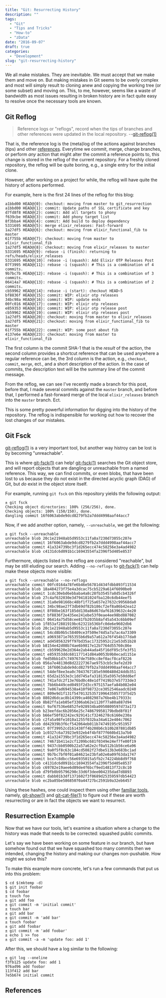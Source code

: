 ```yaml
---
title: "Git: Resurrecting History"
description: ""
tags:
  - "Git"
  - "Tips and Tricks"
  - "How-to"
  - "zData"
date: "2016-09-07"
draft: true
categories:
  - "Development"
slug: "git-resurrecting-history"
---
```


We all make mistakes. They are inevitable. We must accept that we make them and
move on. But making mistakes in Git seems to be overly complex and most will
simply result to cloning anew and copying the working tree (or some subset) and
moving on. This, to me, however, seems like a waste of bandwidth as most issues
resulting in broken history are in fact quite easy to resolve once the
necessary tools are known.

## Git Reflog ##

> Reference logs or "reflogs", record when the tips of branches and other
> references were updated in the local repository.
--[git-reflog(1)][1]

That is, the reference log is the (meta)log of the actions against branches
(tips) and other [references][2]. Everytime we commit, merge, change branches,
or perform _any_ action that might alter the commit a reference points to, this
change is stored in the reflog of the current repository. For a freshly cloned
repository, the reflog will be quite boring, e.g., a single entry for the
initial clone.

However, after working on a project for while, the reflog will have quite the
history of actions performed.

For example, here is the first 24 lines of the reflog for this blog:

    a1bbd00 HEAD@{0}: checkout: moving from master to git_resurrection
    a1bbd00 HEAD@{1}: commit: Update paths of SSL certificate and key
    d7fd8f8 HEAD@{2}: commit: Add all targets to phony
    f639cbe HEAD@{3}: commit: Add phony target list
    8f3bba4 HEAD@{4}: commit: Add build to deploy dependency
    5331695 HEAD@{5}: merge elixir_releases: Fast-forward
    1a27df5 HEAD@{6}: checkout: moving from elixir_functional_fib to master
    61f755b HEAD@{7}: checkout: moving from master to elixir_functional_fib
    1a27df5 HEAD@{8}: checkout: moving from elixir_releases to master
    5331695 HEAD@{9}: rebase -i (finish): returning to refs/heads/elixir_releases
    5331695 HEAD@{10}: rebase -i (squash): Add Elixir OTP Releases Post
    07f3995 HEAD@{11}: rebase -i (squash): # This is a combination of 4 commits.
    9b7bc7b HEAD@{12}: rebase -i (squash): # This is a combination of 3 commits.
    06414a7 HEAD@{13}: rebase -i (squash): # This is a combination of 2 commits.
    cb59962 HEAD@{14}: rebase -i (start): checkout HEAD~5
    bf8836f HEAD@{15}: commit: WIP: elixir otp releases
    34bc98a HEAD@{16}: commit: WIP: update ends
    00fc016 HEAD@{17}: commit: WIP: elixir otp releases
    e859353 HEAD@{18}: commit: WIP: elixir otp release post
    cb59962 HEAD@{19}: commit: WIP: elixir otp releases post
    1a27df5 HEAD@{20}: checkout: moving from master to elixir_releases
    1a27df5 HEAD@{21}: checkout: moving from elixir_functional_fib to master
    61f755b HEAD@{22}: commit: WIP: some post about fib
    4137e6e HEAD@{23}: checkout: moving from master to elixir_functional_fib

The first column is the commit SHA-1 that is the _result_ of the action, the
second column provides a shortcut reference that can be used anywhere a regular
reference can be, the 3rd column is the action, e.g., `checkout`, `commit`,
`merge`, ect., and a short description of the action. In the case of commits,
the description text will be the summary line of the commit message.

From the reflog, we can see I've recently made a branch for this post, before
that, I made several commits against the `master` branch, and before that, I
performed a fast-forward merge of the local `elixir_releases` branch into the
`master` branch. Ect.

This is some pretty powerful information for digging into the history of the
repository. The reflog is indispensible for working out how to recover the lost
changes of our mistakes.

## Git Fsck ##

[git-reflog(1)][1] is a very important tool, but another way histroy can be
lost is by becoming "unreachable".

This is where [git-fsck(1)][3] can help! [git-fsck(1)][3] searches the Git
object store, and will report objects that are dangling or unreachable from a
named reference. This way, we can find commits, or even blobs, that have been
lost to us because they do not exist in the directed acyclic graph (DAG) of
Git, but _do_ exist in the object store itself.

For example, running `git fsck` on this repository yields the following output:

    ± git fsck
    Checking object directories: 100% (256/256), done.
    Checking objects: 100% (150/150), done.
    dangling commit 16f6063abde9dcd8279fb2a7ddd4998aaf44acc7

Now, if we add another option, namely, `--unreachable`, we get the following:

    ± git fsck --unreachable
    unreachable blob 20c1e21948ab5d9553c11fa8a7230d73055c207e
    unreachable commit 16f6063abde9dcd8279fb2a7ddd4998aaf44acc7
    unreachable commit 41a324739bc3f1d265ecc474c58256e3a4ad4982
    unreachable blob c4131dc6d091b1c16943554fa2396f5d405e8537

Furthermore, objects listed in the reflog are considered "reachable", but may
be still eluding our search. Adding `--no-reflogs` to [git-fsck(1)][3] can help
make these objects more visible:

    ± git fsck --unreachable --no-reflogs
    unreachable commit 00fc0164a78fe6b46e56781d434fdbb893f11534
    unreachable blob 18a484273f75e4a3dcac75cb5229a614f6090be0
    unreachable commit 1cdc30ebd6ebbaba4a8c28fb35457a8d5cb4326f
    unreachable blob 27c4af632030e3d794181024fba120c6db44eef5
    unreachable commit 31a0e98166bc48bf1f725a657e27632c99568da0
    unreachable commit 34bc98ae27f3db69df82b186cf2ef8a86b42ea12
    unreachable commit 8f08be163f185dd130a86d67daf61639632c4e20
    unreachable commit bf8836f2e435ee241ebe53f0eae4ee98bd887082
    unreachable commit 06414a75d58cee81fb2035b8af45a543c6bb09ef
    unreachable blob 1f853af2881919bc62321b536bfc0de6e9602db6
    unreachable blob 20c1e21948ab5d9553c11fa8a7230d73055c207e
    unreachable commit 54cd8b9b5c58409ce3f509e74d5a7a7ac4a73309
    unreachable commit a9693871e765355b6d9a57a612a76f454b177da0
    unreachable commit ad45856329ff97bd35ac17325952c21e53d51b28
    unreachable blob b8154e42d08b74ae6b9817e12b7764d55760c86e
    unreachable commit cb599620e2d364e2ab44ada45f16df05c5fe3f51
    unreachable commit e859353ddc681177141d84a0053b9b8ecad1151e
    unreachable blob fed50bb1d7c749767de7589cc8ef0acf8caf8226
    unreachable blob 056a7e48130d8d22227367ae9753cb5c9afe2d39
    unreachable commit 16f6063abde9dcd8279fb2a7ddd4998aaf44acc7
    unreachable commit 54def8ee3ea0c7043767185e5900480d24ddb351
    unreachable commit 65d2a1553e3c1dd745afa318135a5957e50dd6ef
    unreachable commit 741afdc2f13e76bd0c48e1df7419b37e57733de3
    unreachable commit 7bb6b449ced0493f2d3cc975157aefa84b082e04
    unreachable commit 7e067ad694538a410f98732ce3052546aadc0240
    unreachable commit 809e9d1f131f54701325357199643505773f5d25
    unreachable blob 8802d6dcac8b14399ca4082987a76be4b179333c
    unreachable blob 8b82ffa1eb05ef3306ab62e1120f77a80a887d94
    unreachable commit 9af67536e6852fe928934ba0950809597d73a173
    unreachable blob b23eefdac6b2056e25c748679958179bdbd8f81f
    unreachable blob b66ef50f82242ec929141cf3246278c6160e230a
    unreachable blob c2fa5a98fe1010a1255f032ba34a612e404c7062
    unreachable blob dd42939b3f6cf542064eb011b74749195c951957
    unreachable commit 07f39952cd161438ff4b208b6cb10b287881db85
    unreachable blob 1c0327c6a73923e932eb4f4bf877f660bd13a7b0
    unreachable commit 41a324739bc3f1d265ecc474c58256e3a4ad4982
    unreachable commit 74671b411e2cf1209bc681f0349e24ef7fe00f19
    unreachable commit 9437cbb0500b22a57a62e2cf0a512b1b56ce6a96
    unreachable commit 9a0f5f8c63c184cd5082f27dbe513b3e683bc1ad
    unreachable commit 9b7bc7bf0f01a84621e23bfa02e0a09f63da1747
    unreachable commit bce7c8dbcc56e6935015a5fb2c74224bb8d9f768
    unreachable blob c4131dc6d091b1c16943554fa2396f5d405e8537
    unreachable blob c69782e19aee6d89de4f6bcf9ed14813f72c8c10
    unreachable blob d79fb0b95796290c33d6f3dee004235dad7d8893
    unreachable commit dabb01b3df1371602f3f0689d25359597db54423
    unreachable blob ec2ba85be58685070a44727bc2591b9a32eb6457

Using these hashes, one could inspect them using other [familiar tools][4],
namely, [git-show(1)][5] and [git-cat-file(1)][6] to figure out if these are
worth resurrecting or are in fact the objects we want to resurrect.

## Resurrection Example ##

Now that we have our tools, let's examine a situation where a change to the
history was made that needs to be corrected: squashed public commits.

Let's say we have been working on some feature in our branch, but have somehow
found out that we have squashed too many commits then we intended, changing the
history and making our changes non-pushable. How might we solve this?

To make this example more concrete, let's run a few commands that put us into
this problem:

    $ cd $(mktemp -d)
    $ git init foobar
    $ cd foobar
    ± touch foo
    ± git add foo
    ± git commit -m 'initial commit'
    ± touch bar
    ± git add bar
    ± git commit -m 'add bar'
    ± touch foobar
    ± git add foobar
    ± git commit -m 'add foobar'
    ± echo 1 >> foo
    ± git commit -a -m 'update foo: add 1'

After this, we should have a log similar to the following:

    ± git log --oneline
    f3fb125 update foo: add 1
    976ad96 add foobar
    113f412 add bar
    7e5b674 initial commit

## References ##

[1]: https://www.kernel.org/pub/software/scm/git/docs/git-reflog.html

[2]: https://git-scm.com/book/en/v2/Git-Internals-Git-References

[3]: https://www.kernel.org/pub/software/scm/git/docs/git-fsck.html

[4]: https://kennyballou.com/blog/2016/01/git-in-reverse/

[5]: https://www.kernel.org/pub/software/scm/git/docs/git-show.html

[6]: https://www.kernel.org/pub/software/scm/git/docs/git-cat-file.html
